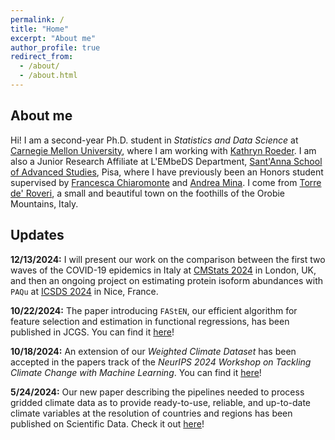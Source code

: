 ```yaml
---
permalink: /
title: "Home"
excerpt: "About me"
author_profile: true
redirect_from: 
  - /about/
  - /about.html
---
```


## About me

Hi! I am a second-year Ph.D. student in *Statistics and Data Science* at [Carnegie Mellon University](https://www.cmu.edu/dietrich/statistics-datascience/index.html), where I am working with [Kathryn Roeder](https://kathrynmroeder.github.io/). I am also a Junior Research Affiliate at L'EMbeDS Department, [Sant'Anna School of Advanced Studies](https://www.santannapisa.it/en), Pisa, where I have previously been an Honors student supervised by [Francesca Chiaromonte](https://sites.psu.edu/chiaromonte/) and [Andrea Mina](https://www.santannapisa.it/en/andrea-mina). I come from [Torre de' Roveri](https://testalorenzo.github.io/images/tdr.jpg), a small and beautiful town on the foothills of the Orobie Mountains, Italy.

## Updates

**12/13/2024:** I will present our work on the comparison between the first two waves of the COVID-19 epidemics in Italy at [CMStats 2024](https://www.cmstatistics.org/CFECMStatistics2024/index.php) in London, UK, and then an ongoing project on estimating protein isoform abundances with `PAQu` at [ICSDS 2024](https://sites.google.com/view/ims-icsds2024/) in Nice, France.

**10/22/2024:** The paper introducing `FAStEN`, our efficient algorithm for feature selection and estimation in functional regressions, has been published in JCGS. You can find it [here](https://www.tandfonline.com/doi/full/10.1080/10618600.2024.2407464)!

**10/18/2024:** An extension of our *Weighted Climate Dataset* has been accepted in the papers track of the *NeurIPS 2024 Workshop on Tackling Climate Change with Machine Learning*. You can find it [here](https://www.climatechange.ai/papers/neurips2024/34)!

**5/24/2024:** Our new paper describing the pipelines needed to process gridded climate data as to provide ready-to-use, reliable, and up-to-date climate variables at the resolution of countries and regions has been published on Scientific Data. Check it out [here](https://www.nature.com/articles/s41597-024-03304-1)!